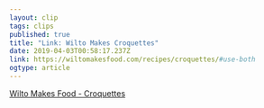 ```yaml
---
layout: clip
tags: clips
published: true
title: "Link: Wilto Makes Croquettes" 
date: 2019-04-03T00:58:17.237Z
link: https://wiltomakesfood.com/recipes/croquettes/#use-both
ogtype: article
---
```

[Wilto Makes Food - Croquettes](https://wiltomakesfood.com/recipes/croquettes/#use-both)
